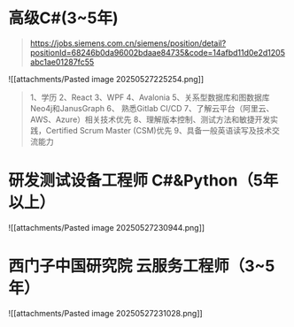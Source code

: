 # 高级C#(3~5年)

> https://jobs.siemens.com.cn/siemens/position/detail?positionId=68246b0da96002bdaae84735&code=14afbd11d0e2d1205abc1ae01287fc55

![[attachments/Pasted image 20250527225254.png]]
> 1、学历 
> 2、React
> 3、WPF
> 4、Avalonia
> 5、关系型数据库和图数据库  Neo4j和JanusGraph
> 6、 熟悉Gitlab CI/CD
> 7、了解云平台（阿里云、AWS、Azure）相关技术优先
> 8、理解版本控制、测试方法和敏捷开发实践，Certified Scrum Master (CSM)优先
> 9、具备一般英语读写及技术交流能力



# 研发测试设备工程师 C#&Python（5年以上）
![[attachments/Pasted image 20250527230944.png]]
# 西门子中国研究院 云服务工程师（3~5年）
![[attachments/Pasted image 20250527231028.png]]